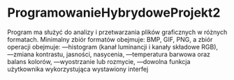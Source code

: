 # ProgramowanieHybrydoweProjekt2
 
Program ma służyć do analizy i przetwarzania plików graficznych w różnych formatach. Minimalny zbiór formatów obejmuje: BMP, GIF, PNG, a zbiór operacji obejmuje: 
―histogram (kanał luminancji i kanały składowe RGB), 
―zmiana kontrastu, jasności, nasycenia, 
―temperatura barwowa oraz balans kolorów, 
―wyostrzanie lub rozmycie, 
―dowolna funkcja użytkownika wykorzystująca wystawiony interfej
